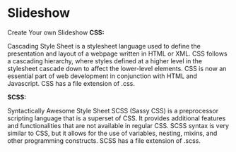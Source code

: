 # Slideshow
Create Your own Slideshow
**CSS:**

Cascading Style Sheet is a stylesheet language used to define the presentation and layout of a webpage written in HTML or XML. CSS follows a cascading hierarchy, where styles defined at a higher level in the stylesheet cascade down to affect the lower-level elements. CSS is now an essential part of web development in conjunction with HTML and Javascript. CSS has a file extension of .css.

**SCSS:** 

Syntactically Awesome Style Sheet SCSS (Sassy CSS) is a preprocessor scripting language that is a superset of CSS. It provides additional features and functionalities that are not available in regular CSS. SCSS syntax is very similar to CSS, but it allows for the use of variables, nesting, mixins, and other programming constructs. SCSS has a file extension of .scss.
